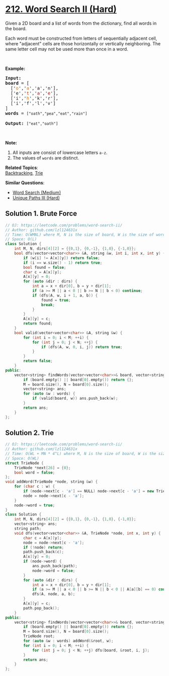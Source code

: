 # [212. Word Search II (Hard)](https://leetcode.com/problems/word-search-ii/)

<p>Given a 2D board and a list of words from the dictionary, find all words in the board.</p>

<p>Each word must be constructed from letters of sequentially adjacent cell, where "adjacent" cells are those horizontally or vertically neighboring. The same letter cell may not be used more than once in a word.</p>

<p>&nbsp;</p>

<p><strong>Example:</strong></p>

<pre><strong>Input:</strong> 
<b>board </b>= [
  ['<span style="color:#d70">o</span>','<span style="color:#d70">a</span>','a','n'],
  ['e','<span style="color:#d30">t</span>','<span style="color:#d00">a</span>','<span style="color:#d00">e</span>'],
  ['i','<span style="color:#d70">h</span>','k','r'],
  ['i','f','l','v']
]
<b>words</b> = <code>["oath","pea","eat","rain"]</code>

<strong>Output:&nbsp;</strong><code>["eat","oath"]</code>
</pre>

<p>&nbsp;</p>

<p><b>Note:</b></p>

<ol>
	<li>All inputs are consist of lowercase letters <code>a-z</code>.</li>
	<li>The values of&nbsp;<code>words</code> are distinct.</li>
</ol>


**Related Topics**:  
[Backtracking](https://leetcode.com/tag/backtracking/), [Trie](https://leetcode.com/tag/trie/)

**Similar Questions**:
* [Word Search (Medium)](https://leetcode.com/problems/word-search/)
* [Unique Paths III (Hard)](https://leetcode.com/problems/unique-paths-iii/)

## Solution 1. Brute Force

```cpp
// OJ: https://leetcode.com/problems/word-search-ii/
// Author: github.com/lzl124631x
// Time: O(WMNL) where M, N is the size of board, W is the size of words and L is the average length of the word
// Space: O(L)
class Solution {
    int M, N, dirs[4][2] = {{0,1}, {0,-1}, {1,0}, {-1,0}};
    bool dfs(vector<vector<char>> &A, string &w, int i, int x, int y) {
        if (w[i] != A[x][y]) return false;
        if (i == w.size() - 1) return true;
        bool found = false;
        char c = A[x][y];
        A[x][y] = 0;
        for (auto &dir : dirs) {
            int a = x + dir[0], b = y + dir[1];
            if (a >= M || a < 0 || b >= N || b < 0) continue;
            if (dfs(A, w, i + 1, a, b)) {
                found = true;
                break;
            }
        }
        A[x][y] = c;
        return found;
    }
    bool valid(vector<vector<char>> &A, string &w) {
        for (int i = 0; i < M; ++i) {
            for (int j = 0; j < N; ++j) {
                if (dfs(A, w, 0, i, j)) return true;
            }
        }
        return false;
    }
public:
    vector<string> findWords(vector<vector<char>>& board, vector<string>& words) {
        if (board.empty() || board[0].empty()) return {};
        M = board.size(), N = board[0].size();
        vector<string> ans;
        for (auto &w : words) {
            if (valid(board, w)) ans.push_back(w);
        }
        return ans;
    }
};
```

## Solution 2. Trie

```cpp
// OJ: https://leetcode.com/problems/word-search-ii/
// Author: github.com/lzl124631x
// Time: O(WL + MN * 4^L) where M, N is the size of board, W is the size of words and L is the average length of word
// Space: O(WL)
struct TrieNode {
    TrieNode *next[26] = {0};
    bool word = false;
};
void addWord(TrieNode *node, string &w) {
    for (char c : w) {
        if (node->next[c - 'a'] == NULL) node->next[c - 'a'] = new TrieNode();
        node = node->next[c - 'a'];
    }
    node->word = true;
}
class Solution {
    int M, N, dirs[4][2] = {{0,1}, {0,-1}, {1,0}, {-1,0}};
    vector<string> ans;
    string path;
    void dfs(vector<vector<char>> &A, TrieNode *node, int x, int y) {
        char c = A[x][y];
        node = node->next[c - 'a'];
        if (!node) return;
        path.push_back(c);
        A[x][y] = 0;
        if (node->word) {
            ans.push_back(path);
            node->word = false;
        }
        for (auto &dir : dirs) {
            int a = x + dir[0], b = y + dir[1];
            if (a >= M || a < 0 || b >= N || b < 0 || A[a][b] == 0) continue;
            dfs(A, node, a, b);
        }
        A[x][y] = c;
        path.pop_back();
    }
public:
    vector<string> findWords(vector<vector<char>>& board, vector<string>& words) {
        if (board.empty() || board[0].empty()) return {};
        M = board.size(), N = board[0].size();
        TrieNode root;
        for (auto &w : words) addWord(&root, w);
        for (int i = 0; i < M; ++i) {
            for (int j = 0; j < N; ++j) dfs(board, &root, i, j);
        }
        return ans;
    }
};
```